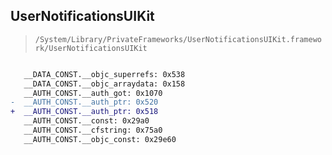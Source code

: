 ## UserNotificationsUIKit

> `/System/Library/PrivateFrameworks/UserNotificationsUIKit.framework/UserNotificationsUIKit`

```diff

   __DATA_CONST.__objc_superrefs: 0x538
   __DATA_CONST.__objc_arraydata: 0x158
   __AUTH_CONST.__auth_got: 0x1070
-  __AUTH_CONST.__auth_ptr: 0x520
+  __AUTH_CONST.__auth_ptr: 0x518
   __AUTH_CONST.__const: 0x29a0
   __AUTH_CONST.__cfstring: 0x75a0
   __AUTH_CONST.__objc_const: 0x29e60

```

